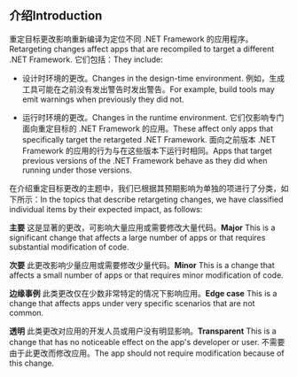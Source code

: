 ## <a name="introduction"></a><span data-ttu-id="79d54-101">介绍</span><span class="sxs-lookup"><span data-stu-id="79d54-101">Introduction</span></span>
<span data-ttu-id="79d54-102">重定目标更改影响重新编译为定位不同 .NET Framework 的应用程序。</span><span class="sxs-lookup"><span data-stu-id="79d54-102">Retargeting changes affect apps that are recompiled to target a different .NET Framework.</span></span> <span data-ttu-id="79d54-103">它们包括：</span><span class="sxs-lookup"><span data-stu-id="79d54-103">They include:</span></span>

* <span data-ttu-id="79d54-104">设计时环境的更改。</span><span class="sxs-lookup"><span data-stu-id="79d54-104">Changes in the design-time environment.</span></span> <span data-ttu-id="79d54-105">例如，生成工具可能在之前没有发出警告时发出警告。</span><span class="sxs-lookup"><span data-stu-id="79d54-105">For example, build tools may emit warnings when previously they did not.</span></span>

* <span data-ttu-id="79d54-106">运行时环境的更改。</span><span class="sxs-lookup"><span data-stu-id="79d54-106">Changes in the runtime environment.</span></span> <span data-ttu-id="79d54-107">它们仅影响专门面向重定目标的 .NET Framework 的应用。</span><span class="sxs-lookup"><span data-stu-id="79d54-107">These affect only apps that specifically target the retargeted .NET Framework.</span></span> <span data-ttu-id="79d54-108">面向之前版本 .NET Framework 的应用的行为与在这些版本下运行时相同。</span><span class="sxs-lookup"><span data-stu-id="79d54-108">Apps that target previous versions of the .NET Framework behave as they did when running under those versions.</span></span>

<span data-ttu-id="79d54-109">在介绍重定目标更改的主题中，我们已根据其预期影响为单独的项进行了分类，如下所示：</span><span class="sxs-lookup"><span data-stu-id="79d54-109">In the topics that describe retargeting changes, we have classified individual items by their expected impact, as follows:</span></span>

<span data-ttu-id="79d54-110">**主要** 这是显著的更改，可影响大量应用或需要修改大量代码。</span><span class="sxs-lookup"><span data-stu-id="79d54-110">**Major** This is a significant change that affects a large number of apps or that requires substantial modification of code.</span></span>

<span data-ttu-id="79d54-111">**次要** 此更改影响少量应用或需要修改少量代码。</span><span class="sxs-lookup"><span data-stu-id="79d54-111">**Minor** This is a change that affects a small number of apps or that requires minor modification of code.</span></span>

<span data-ttu-id="79d54-112">**边缘事例** 此类更改仅在少数非常特定的情况下影响应用。</span><span class="sxs-lookup"><span data-stu-id="79d54-112">**Edge case** This is a change that affects apps under very specific scenarios that are not common.</span></span>

<span data-ttu-id="79d54-113">**透明** 此类更改对应用的开发人员或用户没有明显影响。</span><span class="sxs-lookup"><span data-stu-id="79d54-113">**Transparent** This is a change that has no noticeable effect on the app's developer or user.</span></span> <span data-ttu-id="79d54-114">不需要由于此更改而修改应用。</span><span class="sxs-lookup"><span data-stu-id="79d54-114">The app should not require modification because of this change.</span></span>
